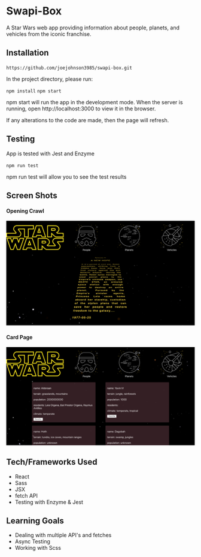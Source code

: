 # Swapi-Box
A Star Wars web app providing information about people, planets, and vehicles from the iconic franchise.

## Installation

`https://github.com/joejohnson3985/swapi-box.git`

In the project directory, please run:

`npm install`
`npm start`

npm start will run the app in the development mode. When the server is running, open http://localhost:3000 to view it in the browser.

If any alterations to the code are made, then the page will refresh.

## Testing

App is tested with Jest and Enzyme

`npm run test`

npm run test will allow you to see the test results

## Screen Shots

#### Opening Crawl

![OpeningCrawl](https://github.com/joejohnson3985/swapi-box/blob/master/src/images/crawl-sc.png)

#### Card Page

![CardPage](https://github.com/joejohnson3985/swapi-box/blob/master/src/images/planets-sc.png)

## Tech/Frameworks Used

* React
* Sass
* JSX
* fetch API
* Testing with Enzyme & Jest

## Learning Goals 

* Dealing with multiple API's and fetches
* Async Testing
* Working with Scss
